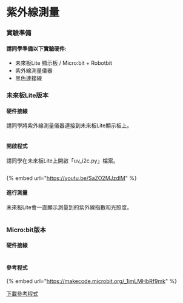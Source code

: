 # 紫外線測量



### 實驗準備

#### 請同學準備以下實驗硬件:

* 未來板Lite 顯示板 / Micro:bit + Robotbit
* 紫外線測量儀器
* 黑色連接線

### 未來板Lite版本

#### 硬件接線

請同學將紫外線測量儀器連接到未來板Lite顯示板上。

<figure><img src="../../.gitbook/assets/uv_wiring.png" alt=""><figcaption></figcaption></figure>

#### 開啟程式

請同學在未來板Lite上開啟「uv\_i2c.py」檔案。

<figure><img src="../../.gitbook/assets/uvprogram.png" alt=""><figcaption></figcaption></figure>



{% embed url="https://youtu.be/SaZO2MJzdlM" %}

#### 進行測量

未來板Lite會一直顯示測量到的紫外線指數和光照度。

<figure><img src="../../.gitbook/assets/uvdisplay.png" alt=""><figcaption></figcaption></figure>

### Micro:bit版本

#### 硬件接線

<figure><img src="../../.gitbook/assets/uv_wiring_edu.png" alt=""><figcaption></figcaption></figure>

#### 參考程式

{% embed url="https://makecode.microbit.org/_1imLMHbRf9mk" %}

[下載參考程式](https://makecode.microbit.org/_1imLMHbRf9mk)

